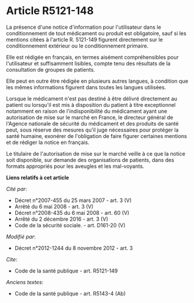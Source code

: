 # Article R5121-148

La présence d'une notice d'information pour l'utilisateur dans le conditionnement de tout médicament ou produit est
obligatoire, sauf si les mentions citées à l'article R. 5121-149 figurent directement sur le conditionnement extérieur ou le
conditionnement primaire. 

Elle est rédigée en français, en termes aisément compréhensibles pour l'utilisateur et suffisamment lisibles, compte tenu des
résultats de la consultation de groupes de patients. 

Elle peut en outre être rédigée en plusieurs autres langues, à condition que les mêmes informations figurent dans toutes les
langues utilisées. 

Lorsque le médicament n'est pas destiné à être délivré directement au patient ou lorsqu'il est mis à disposition du patient à
titre exceptionnel notamment en raison de l'indisponibilité du médicament ayant une autorisation de mise sur le marché en
France, le directeur général de l'Agence nationale de sécurité du médicament et des produits de santé peut, sous réserve des
mesures qu'il juge nécessaires pour protéger la santé humaine, exonérer de l'obligation de faire figurer certaines mentions
et de rédiger la notice en français. 

Le titulaire de l'autorisation de mise sur le marché veille à ce que la notice soit disponible, sur demande des organisations
de patients, dans des formats appropriés pour les aveugles et les mal-voyants.

**Liens relatifs à cet article**

_Cité par_:

  - Décret n°2007-455 du 25 mars 2007 - art. 3 (V)
  - Arrêté du 6 mai 2008 - art. 3 (V)
  - Décret n°2008-435 du 6 mai 2008 - art. 60 (V)
  - Arrêté du 2 décembre 2016 - art. 3 (V)
  - Code de la sécurité sociale. - art. D161-20 (V)

_Modifié par_:

  - Décret n°2012-1244 du 8 novembre 2012 - art. 3

_Cite_:

  - Code de la santé publique - art. R5121-149

_Anciens textes_:

  - Code de la santé publique - art. R5143-4 (Ab)
